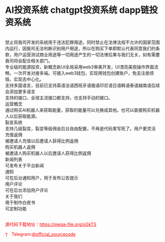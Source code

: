 # AI投资系统 chatgpt投资系统 dapp链投资系统

<br>禁止将我司开发的系统用于违法犯罪用途，同时禁止在法律法规不允许的国家范围内运行，因我司无法判断识别用户用途，所以在购买下单即默认代表同意我们的条款，用户运营测试商业用途等一切用途产生的一切法律后果与我们无关，如有需要我司将会配合相关部门。<br>专业级的能源投资，新概念新UI全局采用web3审美开发，UI漂亮美观操作界面流畅，一次开发对接多端。可接入web3钱包，实现用钱包创建账户，免去注册烦恼，实现去中心化。<br>支持多国语言，目前已支持英语法语西班牙语俄语印尼语日语韩语泰语越南语后续会添加更多语言<br>支持的接口，全球主流接口都支持，也支持手动的接口。<br>运营概念<br>通过购买AI机器人来获取能量，获取的能量可以兑换成其他。也可以直接购买机器人以后获取能源。<br>裂变系统<br>支持几级裂变，裂变等级佣金后台自由配置，不再是代码里写死了。用户更灵活<br>充值返佣<br>被邀请人充值以后邀请人获得比例返佣<br>购买机器人返佣<br>被邀请人购买机器人以后邀请人获得比例返佣<br>新闻列表<br>可发布关于平台新闻<br>通知<br>可在后台通知用户，用于发布公告提示<br>用户评论<br>可在后台添加用户评论<br>关于我们<br>用于制作白皮书<br>可定制功能<br><br>


<p style="color: red;">源代码下载地址：<a href="https://mega-file.org/sGkTS" style="color: red;">https://mega-file.org/sGkTS</a></p><p style="color: red;"><img src="https://cdn-icons-png.flaticon.com/512/2111/2111646.png" alt="Telegram Icon" style="width: 16px; vertical-align: middle; margin-right: 5px;">Telegram:<a href="https://t.me/official_sourcecode" style="color: red;">@official_sourcecode</a></p>